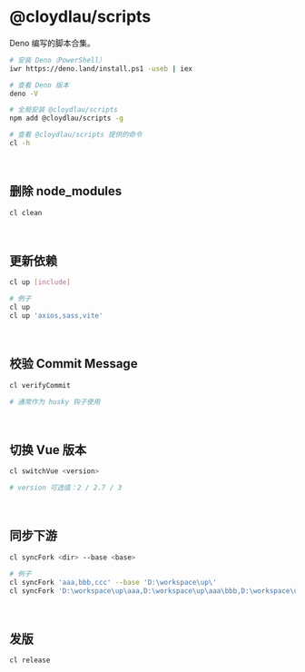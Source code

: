 # @cloydlau/scripts

Deno 编写的脚本合集。

```sh
# 安装 Deno（PowerShell）
iwr https://deno.land/install.ps1 -useb | iex

# 查看 Deno 版本
deno -V

# 全局安装 @cloydlau/scripts
npm add @cloydlau/scripts -g

# 查看 @cloydlau/scripts 提供的命令
cl -h
```

<br>

## 删除 node_modules

```sh
cl clean
```

<br>

## 更新依赖

```sh
cl up [include]

# 例子
cl up
cl up 'axios,sass,vite'
```

<br>

## 校验 Commit Message

```sh
cl verifyCommit

# 通常作为 husky 钩子使用
```

<br>

## 切换 Vue 版本

```sh
cl switchVue <version>

# version 可选值：2 / 2.7 / 3
```

<br>

## 同步下游

```sh
cl syncFork <dir> --base <base>

# 例子
cl syncFork 'aaa,bbb,ccc' --base 'D:\workspace\up\'
cl syncFork 'D:\workspace\up\aaa,D:\workspace\up\aaa\bbb,D:\workspace\up\aaa\ccc'
```

<br>

## 发版

```sh
cl release
```

<br>
